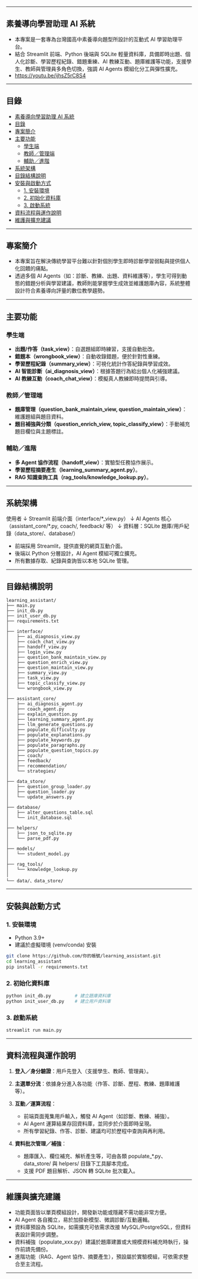 
---

## 素養導向學習助理 AI 系統

* 本專案是一套專為台灣國高中素養導向題型所設計的互動式 AI 學習助理平台。
* 結合 Streamlit 前端、Python 後端與 SQLite 輕量資料庫，具備即時出題、個人化診斷、學習歷程紀錄、錯題重練、AI 教練互動、題庫維護等功能，支援學生、教師與管理員多角色切換，強調 AI Agents 模組化分工與彈性擴充。
* https://youtu.be/ijhsZ5rC8S4
---

## 目錄

- [素養導向學習助理 AI 系統](#素養導向學習助理-ai-系統)
- [目錄](#目錄)
- [專案簡介](#專案簡介)
- [主要功能](#主要功能)
  - [學生端](#學生端)
  - [教師／管理端](#教師管理端)
  - [輔助／進階](#輔助進階)
- [系統架構](#系統架構)
- [目錄結構說明](#目錄結構說明)
- [安裝與啟動方式](#安裝與啟動方式)
  - [1. 安裝環境](#1-安裝環境)
  - [2. 初始化資料庫](#2-初始化資料庫)
  - [3. 啟動系統](#3-啟動系統)
- [資料流程與運作說明](#資料流程與運作說明)
- [維護與擴充建議](#維護與擴充建議)

---

## 專案簡介

* 本專案旨在解決傳統學習平台難以針對個別學生即時診斷學習弱點與提供個人化回饋的痛點。
* 透過多個 AI Agents（如：診斷、教練、出題、資料維護等），學生可得到動態的錯題分析與學習建議，教師則能掌握學生成效並維護題庫內容，系統整體設計符合素養導向評量的數位教學趨勢。

---

## 主要功能

### 學生端

* **出題/作答（task\_view）**：自選題組即時練習，支援自動批改。
* **錯題本（wrongbook\_view）**：自動收錄錯題，便於針對性重練。
* **學習歷程紀錄（summary\_view）**：可視化統計作答紀錄與學習成效。
* **AI 智能診斷（ai\_diagnosis\_view）**：根據答題行為給出個人化補強建議。
* **AI 教練互動（coach\_chat\_view）**：模擬真人教練即時提問與引導。

### 教師／管理端

* **題庫管理（question\_bank\_maintain\_view, question\_maintain\_view）**：維護題組與題目資料。
* **題目補強與分類（question\_enrich\_view, topic\_classify\_view）**：手動補充題目欄位與主題標註。

### 輔助／進階

* **多 Agent 協作流程（handoff\_view）**：實驗型任務協作展示。
* **學習歷程摘要產生（learning\_summary\_agent.py）**。
* **RAG 知識查詢工具（rag\_tools/knowledge\_lookup.py）**。

---

## 系統架構

使用者
↓
Streamlit 前端介面（interface/\*\_view\.py）
↓
AI Agents 核心（assistant\_core/\*.py, coach/, feedback/ 等）
↓
資料層：SQLite 題庫/用戶紀錄（data\_store/、database/）

* 前端採用 Streamlit，提供直覺的網頁互動介面。
* 後端以 Python 分層設計，AI Agent 模組可獨立擴充。
* 所有數據存取、紀錄與查詢皆以本地 SQLite 管理。

---

## 目錄結構說明

```text
learning_assistant/
├── main.py
├── init_db.py
├── init_user_db.py
├── requirements.txt
│
├── interface/
│   ├── ai_diagnosis_view.py
│   ├── coach_chat_view.py
│   ├── handoff_view.py
│   ├── login_view.py
│   ├── question_bank_maintain_view.py
│   ├── question_enrich_view.py
│   ├── question_maintain_view.py
│   ├── summary_view.py
│   ├── task_view.py
│   ├── topic_classify_view.py
│   └── wrongbook_view.py
│
├── assistant_core/
│   ├── ai_diagnosis_agent.py
│   ├── coach_agent.py
│   ├── explain_question.py
│   ├── learning_summary_agent.py
│   ├── llm_generate_questions.py
│   ├── populate_difficulty.py
│   ├── populate_explanations.py
│   ├── populate_keywords.py
│   ├── populate_paragraphs.py
│   ├── populate_question_topics.py
│   ├── coach/
│   ├── feedback/
│   ├── recommendation/
│   └── strategies/
│
├── data_store/
│   ├── question_group_loader.py
│   ├── question_loader.py
│   └── update_answers.py
│
├── database/
│   ├── alter_questions_table.sql
│   └── init_database.sql
│
├── helpers/
│   ├── json_to_sqlite.py
│   └── parse_pdf.py
│
├── models/
│   └── student_model.py
│
├── rag_tools/
│   └── knowledge_lookup.py
│
└── data/、data_store/
```

---

## 安裝與啟動方式

### 1. 安裝環境

* Python 3.9+
* 建議於虛擬環境 (venv/conda) 安裝

```bash
git clone https://github.com/你的帳號/learning_assistant.git
cd learning_assistant
pip install -r requirements.txt
```

### 2. 初始化資料庫

```bash
python init_db.py         # 建立題庫資料庫
python init_user_db.py    # 建立用戶資料庫
```

### 3. 啟動系統

```bash
streamlit run main.py
```

---

## 資料流程與運作說明

1. **登入／身分驗證**：用戶先登入（支援學生、教師、管理員）。
2. **主選單分流**：依據身分進入各功能（作答、診斷、歷程、教練、題庫維護等）。
3. **互動／運算流程**：

   * 前端頁面蒐集用戶輸入，觸發 AI Agent（如診斷、教練、補強）。
   * AI Agent 運算結果存回資料庫，並同步於介面即時呈現。
   * 所有學習紀錄、作答、診斷、建議均可於歷程中查詢與再利用。
4. **資料批次管理／補強**：

   * 題庫匯入、欄位補充、解析產生等，可由各類 populate\_\*.py、data\_store/ 與 helpers/ 目錄下工具腳本完成。
   * 支援 PDF 題目解析、JSON 轉 SQLite 批次載入。

---

## 維護與擴充建議

* 功能頁面皆以單頁模組設計，開發新功能或隱藏不需功能非常方便。
* AI Agent 各自獨立，易於加掛新模型、微調診斷/互動邏輯。
* 資料庫預設為 SQLite，如需擴充可依需求改接 MySQL/PostgreSQL，但資料表設計需同步調整。
* 資料補強（populate\_xxx.py）建議於題庫建置或大規模資料補充時執行，操作前請先備份。
* 進階功能（RAG、Agent 協作、摘要產生），預設屬於實驗模組，可依需求整合至主流程。

---
